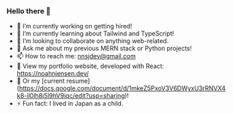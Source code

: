 ### Hello there 👋

- 🔭 I’m currently working on getting hired!
- 🌱 I’m currently learning about Tailwind and TypeScript!
- 👯 I’m looking to collaborate on anything web-related.
- 💬 Ask me about my previous MERN stack or Python projects!
- 📫 How to reach me: nnsjdev@gmail.com
- 👀 View my portfolio website, developed with React: https://noahnjensen.dev/
- 📜 Or my [current resume] (https://docs.google.com/document/d/1mkeZ5PxoV3V6DWyxU3rRNVX4k8-il0lh8j5l9hV9iqc/edit?usp=sharing)!
- ⚡ Fun fact: I lived in Japan as a child.